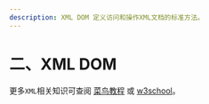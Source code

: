 ```yaml
---
description: XML DOM 定义访问和操作XML文档的标准方法。
---
```


# 二、XML DOM

更多`XML`相关知识可查阅 [菜鸟教程](https://www.runoob.com/dom/dom-tutorial.html) 或 [w3school](https://www.w3school.com.cn/xmldom/index.asp)。
